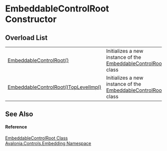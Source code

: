# EmbeddableControlRoot Constructor


## Overload List
<table>
<tr>
<td><a href="M_Avalonia_Controls_Embedding_EmbeddableControlRoot__ctor">EmbeddableControlRoot()</a></td>
<td>Initializes a new instance of the <a href="T_Avalonia_Controls_Embedding_EmbeddableControlRoot">EmbeddableControlRoot</a> class</td>
</tr>
<tr>
<td><a href="M_Avalonia_Controls_Embedding_EmbeddableControlRoot__ctor_1">EmbeddableControlRoot(ITopLevelImpl)</a></td>
<td>Initializes a new instance of the <a href="T_Avalonia_Controls_Embedding_EmbeddableControlRoot">EmbeddableControlRoot</a> class</td>
</tr>
</table>

## See Also


#### Reference
<a href="T_Avalonia_Controls_Embedding_EmbeddableControlRoot">EmbeddableControlRoot Class</a>  
<a href="N_Avalonia_Controls_Embedding">Avalonia.Controls.Embedding Namespace</a>  
